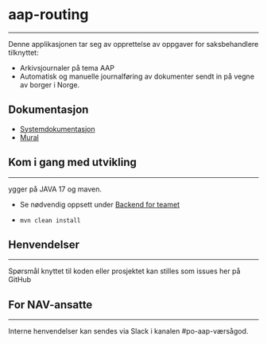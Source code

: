 # aap-routing
___

Denne applikasjonen tar seg av opprettelse av oppgaver for saksbehandlere tilknyttet:
* Arkivsjournaler på tema AAP
* Automatisk og manuelle journalføring av dokumenter sendt in på vegne av borger i Norge.

## Dokumentasjon
* [Systemdokumentasjon](https://aap-team-innbygger.intern.nav.no/docs/Systemdokumentasjon/systemdok/)
* [Mural](https://app.mural.co/invitation/mural/navdesign3580/1674202199259?sender=sturlehelland7470&key=0c272a65-9d91-4488-a189-d45d2d35bac5)

## Kom i gang med utvikling
___
ygger på JAVA 17 og maven.

- Se nødvendig oppsett under [Backend for teamet](https://aap-team-innbygger.intern.nav.no/docs/Komme%20i%20gang/komme-i-gang-med-utvikling)

- `mvn clean install`


## Henvendelser
___

Spørsmål knyttet til koden eller prosjektet kan stilles som issues her på GitHub

## For NAV-ansatte
___

Interne henvendelser kan sendes via Slack i kanalen #po-aap-værsågod.

